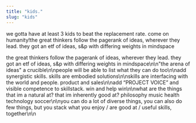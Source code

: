 ```yaml
---
title: "kids."
slug: "kids"
---
```


we gotta have at least 3 kids to beat the replacement rate. come on humanity!the great thinkers follow the pagerank of ideas, wherever they lead. they got an etf of ideas, s&p with differing weights in mindspace

the great thinkers follow the pagerank of ideas, wherever they lead. they got an etf of ideas, s&p with differing weights in mindspace\n\n"the arena of ideas" a crucible\n\npeople will be able to list what they can do too\n\nadd synergistic skills. skills are embodied solutions\n\nskills are interfacing with the world and people. product and sales\n\nadd “PROJECT VOICE” and visible competence to skillstack. win and help win\n\nwhat are the things that im a natural at? that im inherently good at? philosophy music health technology soccer\n\nyou can do a lot of diverse things, you can also do few things, but you stack what you enjoy / are good at / useful skills, together\n\n